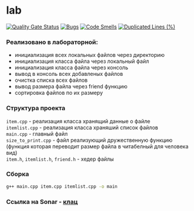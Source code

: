 # lab
[![Quality Gate Status](https://sonarcloud.io/api/project_badges/measure?project=Anton-Euro_labs&metric=alert_status)](https://sonarcloud.io/summary/new_code?id=Anton-Euro_labs)
[![Bugs](https://sonarcloud.io/api/project_badges/measure?project=Anton-Euro_labs&metric=bugs)](https://sonarcloud.io/summary/new_code?id=Anton-Euro_labs)
[![Code Smells](https://sonarcloud.io/api/project_badges/measure?project=Anton-Euro_labs&metric=code_smells)](https://sonarcloud.io/summary/new_code?id=Anton-Euro_labs)
[![Duplicated Lines (%)](https://sonarcloud.io/api/project_badges/measure?project=Anton-Euro_labs&metric=duplicated_lines_density)](https://sonarcloud.io/summary/new_code?id=Anton-Euro_labs)
### Реализовано в лабораторной:
- инициализация всех локальных файлов через директорию
- инициализация класса файла через локальный файл
- инициализация класса файла через консоль
- вывод в консоль всех добавленых файлов
- очистка списка всех файлов
- вывод размера файла через friend функцию
- сортировка файлов по их размеру

### Структура проекта 
`item.cpp` - реализация класса хранящий данные о файле<br>
`itemlist.cpp` - реализация класса храняший список файлов<br>
`main.cpp` - главный файл<br>
`size_to_print.cpp` - файл реализующий дружественную функцию (функция которая переводит размер файла в читабелный для человека вид)<br>
`item.h`, `itemlist.h`, `friend.h` - хедер файлы

### Сборка
```bash
g++ main.cpp item.cpp itemlist.cpp -o main
```

### Ссылка на Sonar - [клац](https://sonarcloud.io/project/overview?id=Anton-Euro_labs)
